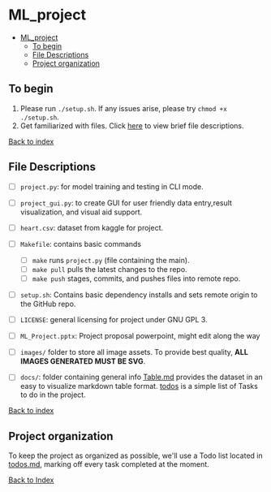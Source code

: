 # ML_project

- [ML\_project](#ml_project)
  - [To begin](#to-begin)
  - [File Descriptions](#file-descriptions)
  - [Project organization](#project-organization)

## To begin

1. Please run `./setup.sh`. If any issues arise, please try `chmod +x ./setup.sh`.
2. Get familiarized with files. Click [here](#file-descriptions) to view brief file descriptions.

[Back to index](#ml_project)

## File Descriptions

- [ ] `project.py`: for model training and testing in CLI mode.
- [ ] `project_gui.py`: to create GUI for user friendly data entry,result visualization, and visual aid support.
- [ ] `heart.csv`: dataset from kaggle for project.
- [ ] `Makefile`: contains basic commands
  - [ ] `make` runs `project.py` (file containing the main).
  - [ ] `make pull` pulls the latest changes to the repo.
  - [ ] `make push` stages, commits, and pushes files into remote repo.
- [ ] `setup.sh`: Contains basic dependency installs and sets remote origin to the GitHub repo.
- [ ] `LICENSE`: general licensing for project under GNU GPL 3.
- [ ] `ML_Project.pptx`: Project proposal powerpoint, might edit along the way
- [ ] `images/` folder to store all image assets. To provide best quality, **ALL IMAGES GENERATED MUST BE SVG**.
- [ ] `docs/`: folder containing general info [Table.md](./docs/Table.md) provides the dataset in an easy to visualize markdown table format. [todos](./docs/todos.md) is a simple list of Tasks to do in the project.


[Back to index](#ml_project)

## Project organization

To keep the project as organized as possible, we'll use a Todo list located in [todos.md](./docs/todos.md), marking off every task completed at the moment.

[Back to Index](#ml_project)